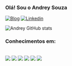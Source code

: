### Olá! Sou o Andrey Souza

[![Blog](https://img.shields.io/badge/Instagram-E4405F?style=for-the-badge&logo=instagram&logoColor=white)](https://instagram.com/andrey.souzaz)
[![Linkedin](https://img.shields.io/badge/LinkedIn-0077B5?style=for-the-badge&logo=linkedin&logoColor=white)](https://linkedin.com/in/andreysouzaa)

![Andrey GitHub stats](https://github-readme-stats.vercel.app/api?username=andrey-souzaa&show_icons=true&theme=dark)

### Conhecimentos em:

<div style= "display: inline_block"><br/>
    <img align="center" src="https://img.shields.io/badge/HTML5-E34F26?style=for-the-badge&logo=html5&logoColor=white" />
<img align="center" src="https://img.shields.io/badge/CSS3-1572B6?style=for-the-badge&logo=css3&logoColor=white" />
<img align="center" src="https://img.shields.io/badge/JavaScript-F7DF1E?style=for-the-badge&logo=javascript&logoColor=black" />
<img align="center" src="https://img.shields.io/badge/Python-14354C?style=for-the-badge&logo=python&logoColor=white" />
<img align="center" src="https://img.shields.io/badge/Node.js-43853D?style=for-the-badge&logo=node.js&logoColor=white" />
<img align="center" src="https://img.shields.io/badge/Laravel-FF2D20?style=for-the-badge&logo=laravel&logoColor=white" />
</div>
